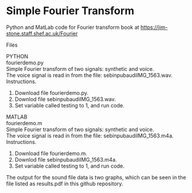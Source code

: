 # Simple Fourier Transform 
Python and MatLab code for Fourier transform book at https://jim-stone.staff.shef.ac.uk/Fourier

Files

PYTHON <br>
fourierdemo.py<br>
Simple Fourier transform of two signals: synthetic and voice.
<br>
The voice signal is read in from the file: sebinpubaudiIMG_1563.wav.
<br>
Instructions.<br>
1) Download file fourierdemo.py.
2) Downlod file sebinpubaudiIMG_1563.wav.
3) Set variable called testing to 1, and run code.
<p>
  
MATLAB<br>
fourierdemo.m<br>
Simple Fourier transform of two signals: synthetic and voice.
<br>
The voice signal is read in from the file: sebinpubaudiIMG_1563.m4a.
<br>
Instructions.<br>
1) Download file fourierdemo.m.
2) Downlod file sebinpubaudiIMG_1563.m4a.
3) Set variable called testing to 1, and run code.
<p>
 The output for the sound file data is two graphs, which can be seen in the file listed as results.pdf in this github repository.
